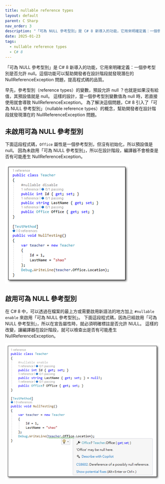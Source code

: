 ```yaml
---
title: nullable reference types
layout: default
parent: C Sharp
nav_order: 3
description: "「可為 NULL 參考型別」是 C# 8 新導入的功能，它用來明確定義：一個參考型別是否允許 null。這個功能可以幫助開發者在設計階段就發現潛在的 NullReferenceException 問題，提高程式碼的品質。"
date: 2025-01-23
tags:
  - nullable reference types
  - C# 8
---
```


「可為 NULL 參考型別」是 C# 8 新導入的功能，它用來明確定義：一個參考型別是否允許 null。這個功能可以幫助開發者在設計階段就發現潛在的 NullReferenceException 問題，提高程式碼的品質。

早先，參考型別（reference types）的變數，預設允許 null ？也就是如果沒有給值，其預設值就是 null。
這樣的設計，當一個參考型別變數值為 null 時，若直接使用就會導致 NullReferenceException。
為了解決這個問題，C# 8 引入了「可為 NULL 參考型別」（nullable reference types）的概念，幫助開發者在設計階段就發現潛在的 NullReferenceException 問題。

## 未啟用可為 NULL 參考型別

下面這段程式碼，`Office` 屬性是一個參考型別，但沒有初始化，所以預設值是 null。
因為未啟用「可為 NULL 參考型別」，所以在設計階段，編譯器不會檢查是否有可能產生 NullReferenceException。

![Null Disable](images/null-disable.png)

## 啟用可為 NULL 參考型別

在 C# 8 中，可以透過在檔案的最上方或需要啟用新語法的地方加上 `#nullable enable` 來啟用「可為 NULL 參考型別」。
下面這段程式碼，因為已經啟用「可為 NULL 參考型別」，所以在宣告屬性時，就必須明確標註是否允許 NULL。
這樣的改變，讓編譯器在設計階段，就可以檢查出是否有可能產生 NullReferenceException。

![Null Enable](images/null-enable.png)



